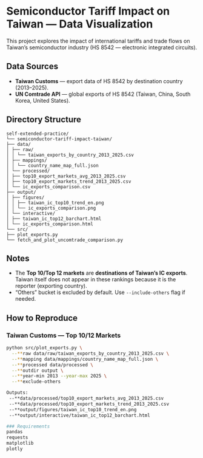 # Semiconductor Tariff Impact on Taiwan — Data Visualization

This project explores the impact of international tariffs and trade flows on Taiwan’s semiconductor industry (HS 8542 — electronic integrated circuits).

## Data Sources

- **Taiwan Customs** — export data of HS 8542 by destination country (2013–2025).
- **UN Comtrade API** — global exports of HS 8542 (Taiwan, China, South Korea, United States).

## Directory Structure
```
self-extended-practice/
└── semiconductor-tariff-impact-taiwan/
├── data/
│ ├── raw/
│ │ └── taiwan_exports_by_country_2013_2025.csv
│ ├── mappings/
│ │ └── country_name_map_full.json
│ └── processed/
│ ├── top10_export_markets_avg_2013_2025.csv
│ ├── top10_export_markets_trend_2013_2025.csv
│ └── ic_exports_comparison.csv
├── output/
│ ├── figures/
│ │ ├── taiwan_ic_top10_trend_en.png
│ │ └── ic_exports_comparison.png
│ └── interactive/
│ ├── taiwan_ic_top12_barchart.html
│ └── ic_exports_comparison.html
└── src/
├── plot_exports.py
└── fetch_and_plot_uncomtrade_comparison.py
```

## Notes

- The **Top 10/Top 12 markets** are **destinations of Taiwan’s IC exports**. Taiwan itself does not appear in these rankings because it is the reporter (exporting country).
- “Others” bucket is excluded by default. Use `--include-others` flag if needed.

## How to Reproduce

### Taiwan Customs — Top 10/12 Markets

```bash
python src/plot_exports.py \
  --**raw data/raw/taiwan_exports_by_country_2013_2025.csv \
  --**mapping data/mappings/country_name_map_full.json \
  --**processed data/processed \
  --**outdir output \
  --**year-min 2013 --year-max 2025 \
  --**exclude-others

Outputs:
 --**data/processed/top10_export_markets_avg_2013_2025.csv
 --**data/processed/top10_export_markets_trend_2013_2025.csv
 --**output/figures/taiwan_ic_top10_trend_en.png
 --**output/interactive/taiwan_ic_top12_barchart.html

### Requirements
pandas
requests
matplotlib
plotly

